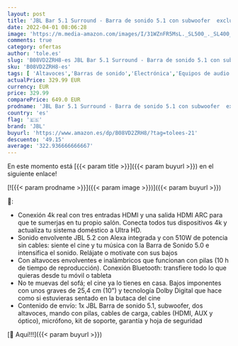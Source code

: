 ```yaml
---
layout: post
title: 'JBL Bar 5.1 Surround - Barra de sonido 5.1 con subwoofer  exclusivo de Amazon con integración de Alexa  5.1 canales  550W  inalámbrico  negro'
date: 2022-04-01 08:06:28
image: 'https://m.media-amazon.com/images/I/31WZnFR5MsL._SL500_._SL400_.jpg'
comments: true
category: ofertas
author: 'tole.es'
slug: 'B08VD2ZRH8-es JBL Bar 5.1 Surround - Barra de sonido 5.1 con subwoofer...'
sku: 'B08VD2ZRH8-es'
tags: [ 'Altavoces','Barras de sonido','Electrónica','Equipos de audio y Hi-Fi','alexa','jbl', ]
actualPrice: 329.99 EUR
currency: EUR
price: 329.99
comparePrice: 649.0 EUR
prodname: 'JBL Bar 5.1 Surround - Barra de sonido 5.1 con subwoofer  exclusivo de Amazon con integración de Alexa  5.1 canales  550W  inalámbrico  negro'
country: 'es'
flag: '🇪🇸'
brand: 'JBL'
buyurl: 'https://www.amazon.es/dp/B08VD2ZRH8/?tag=tolees-21'
descuento: '49.15'
average: '322.936666666667'
---
```


En este momento está [{{< param title >}}]({{< param buyurl >}}) en el siguiente enlace!

[![{{< param prodname >}}]({{< param image >}})]({{< param buyurl >}})

🔎:

- Conexión 4k real con tres entradas HDMI y una salida HDMI ARC para que te sumerjas en tu propio salón. Conecta todos tus dispositivos 4k y actualiza tu sistema doméstico a Ultra HD.
- Sonido envolvente JBL 5.2 con Alexa integrada y con 510W de potencia sin cables: siente el cine y tu música con la Barra de Sonido 5.0 e intensifica el sonido. Relájate o motivate con sus bajos
- Con altavoces envolventes e inalámbricos que funcionan con pilas (10 h de tiempo de reproducción). Conexión Bluetooth: transfiere todo lo que quieras desde tu móvil o tableta
- No te muevas del sofá; el cine ya lo tienes en casa. Bajos imponentes con unos graves de 25,4 cm (10") y tecnología Dolby Digital que hace como si estuvieras sentado en la butaca del cine
- Contenido de envío: 1x JBL Barra de sonido 5.1, subwoofer, dos altavoces, mando con pilas, cables de carga, cables (HDMI, AUX y óptico), micrófono, kit de soporte, garantía y hoja de seguridad

[🛒 Aquí!!!]({{< param buyurl >}})
